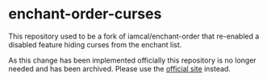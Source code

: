 # enchant-order-curses

This repository used to be a fork of iamcal/enchant-order that re-enabled a disabled feature hiding curses from the enchant list.

As this change has been implemented officially this repository is no longer needed and has been archived. Please use the [official site](https://iamcal.github.io/enchant-order/) instead.
